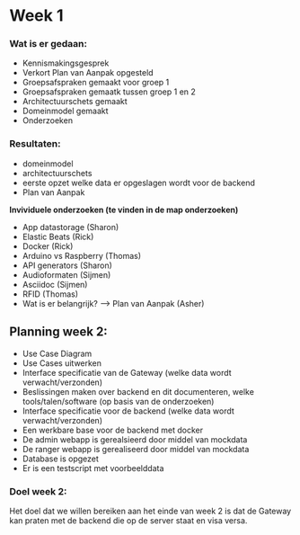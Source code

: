 # Week 1
### Wat is er gedaan:
- Kennismakingsgesprek
- Verkort Plan van Aanpak opgesteld
- Groepsafspraken gemaakt voor groep 1
- Groepsafspraken gemaatk tussen groep 1 en 2
- Architectuurschets gemaakt
- Domeinmodel gemaakt
- Onderzoeken

### Resultaten:
- domeinmodel
- architectuurschets
- eerste opzet welke data er opgeslagen wordt voor de backend
- Plan van Aanpak

**Invividuele onderzoeken (te vinden in de map onderzoeken)**
- App datastorage (Sharon)
- Elastic Beats (Rick)
- Docker (Rick)
- Arduino vs Raspberry (Thomas)
- API generators (Sharon)
- Audioformaten (Sijmen)
- Asciidoc (Sijmen)
- RFID (Thomas)
- Wat is er belangrijk? --> Plan van Aanpak (Asher)


## Planning week 2:
- Use Case Diagram
- Use Cases uitwerken
- Interface specificatie van de Gateway (welke data wordt verwacht/verzonden)
- Beslissingen maken over backend en dit documenteren, welke tools/talen/software (op basis van de onderzoeken)
- Interface specificatie voor de backend (welke data wordt verwacht/verzonden)
- Een werkbare base voor de backend met docker
- De admin webapp is gerealsieerd door middel van mockdata
- De ranger webapp is gerealiseerd door middel van mockdata
- Database is opgezet
- Er is een testscript met voorbeelddata

### Doel week 2:
Het doel dat we willen bereiken aan het einde van week 2 is dat de Gateway kan praten met de backend die op de server staat en visa versa.